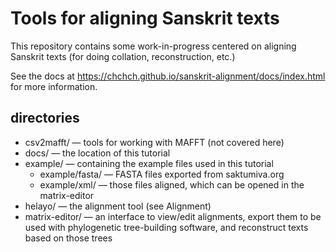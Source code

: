 # Tools for aligning Sanskrit texts

This repository contains some work-in-progress centered on aligning Sanskrit texts (for doing collation, reconstruction, etc.)

See the docs at https://chchch.github.io/sanskrit-alignment/docs/index.html for more information.

## directories

* csv2mafft/ — tools for working with MAFFT (not covered here)
* docs/ — the location of this tutorial
* example/ — containing the example files used in this tutorial
    * example/fasta/ — FASTA files exported from saktumiva.org
    * example/xml/ — those files aligned, which can be opened in the matrix-editor
* helayo/ — the alignment tool (see Alignment)
* matrix-editor/ — an interface to view/edit alignments, export them to be used with phylogenetic tree-building software, and reconstruct texts based on those trees 
